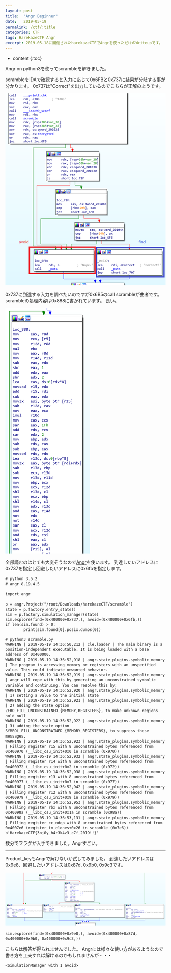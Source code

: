 ```yaml
---
layout: post
title:  "Angr Beginner"
date:   2019-05-19
permalink: /ctf/:title
categories: CTF
tags: HarekazeCTF Angr
excerpt: 2019-05-18に開催されたharekazeCTFでAngrを使っただけのWriteupです。
---
```


* content
{:toc}

Angr on python3を使ってscrambleを解きました。

scrambleをIDAで確認すると入力に応じて0x6FBと0x737に結果が分岐する事が分かります。
0x737は"Correct"を出力しているのでこちらが正解のようです。

![](/images/harekaze/angr_0.png)

0x737に到達する入力を調べたいのですが0x6B5のcall scrambleが曲者です。
scrambleの処理内容は0x888に書かれています。
長い。

![](/images/harekaze/angr_2.png)

全部読むのはとても大変そうなので[Angr](https://github.com/angr/angr)を使います。
到達したいアドレスに0x737を指定し回避したいアドレスに0x6fbを指定します。

```
# python 3.5.2
# angr 8.19.4.5

import angr

p = angr.Project("/root/Downloads/harekazeCTF/scramble")
state = p.factory.entry_state()
sim = p.factory.simulation_manager(state)
sim.explore(find=(0x400000+0x737,), avoid=(0x400000+0x6fb,))
if len(sim.found) > 0:
        print(sim.found[0].posix.dumps(0))
```

```
# python3 scramble.py
WARNING | 2019-05-19 14:36:50,212 | cle.loader | The main binary is a position-independent executable. It is being loaded with a base address of 0x400000.
WARNING | 2019-05-19 14:36:52,918 | angr.state_plugins.symbolic_memory | The program is accessing memory or registers with an unspecified value. This could indicate unwanted behavior.
WARNING | 2019-05-19 14:36:52,919 | angr.state_plugins.symbolic_memory | angr will cope with this by generating an unconstrained symbolic variable and continuing. You can resolve this by:
WARNING | 2019-05-19 14:36:52,920 | angr.state_plugins.symbolic_memory | 1) setting a value to the initial state
WARNING | 2019-05-19 14:36:52,921 | angr.state_plugins.symbolic_memory | 2) adding the state option ZERO_FILL_UNCONSTRAINED_{MEMORY,REGISTERS}, to make unknown regions hold null
WARNING | 2019-05-19 14:36:52,922 | angr.state_plugins.symbolic_memory | 3) adding the state option SYMBOL_FILL_UNCONSTRAINED_{MEMORY_REGISTERS}, to suppress these messages.
WARNING | 2019-05-19 14:36:52,923 | angr.state_plugins.symbolic_memory | Filling register r15 with 8 unconstrained bytes referenced from 0x400970 (__libc_csu_init+0x0 in scramble (0x970))
WARNING | 2019-05-19 14:36:52,932 | angr.state_plugins.symbolic_memory | Filling register r14 with 8 unconstrained bytes referenced from 0x400972 (__libc_csu_init+0x2 in scramble (0x972))
WARNING | 2019-05-19 14:36:52,938 | angr.state_plugins.symbolic_memory | Filling register r13 with 8 unconstrained bytes referenced from 0x400977 (__libc_csu_init+0x7 in scramble (0x977))
WARNING | 2019-05-19 14:36:52,942 | angr.state_plugins.symbolic_memory | Filling register r12 with 8 unconstrained bytes referenced from 0x400979 (__libc_csu_init+0x9 in scramble (0x979))
WARNING | 2019-05-19 14:36:52,953 | angr.state_plugins.symbolic_memory | Filling register rbx with 8 unconstrained bytes referenced from 0x40098a (__libc_csu_init+0x1a in scramble (0x98a))
WARNING | 2019-05-19 14:36:53,131 | angr.state_plugins.symbolic_memory | Filling register cc_ndep with 8 unconstrained bytes referenced from 0x4007e6 (register_tm_clones+0x26 in scramble (0x7e6))
b'HarekazeCTF{3nj0y_h4r3k4z3_c7f_2019!!}'
```

数分でフラグが入手できました。Angrすごい。

---

Product_keyもAngrで解けないか試してみました。
到達したいアドレスは0x9e8、回避したいアドレスは0x87d, 0x9b0, 0x9c3です。

![](/images/harekaze/angr_1.png)

```
sim.explore(find=(0x400000+0x9e8,), avoid=(0x400000+0x87d, 0x400000+0x9b0, 0x400000+0x9c3,))
```

こちらは解答が得られませんでした。
Angrには様々な使い方があるようなので書き方を工夫すれば解けるのかもしれませんが・・・

```
<SimulationManager with 1 avoid>
```
